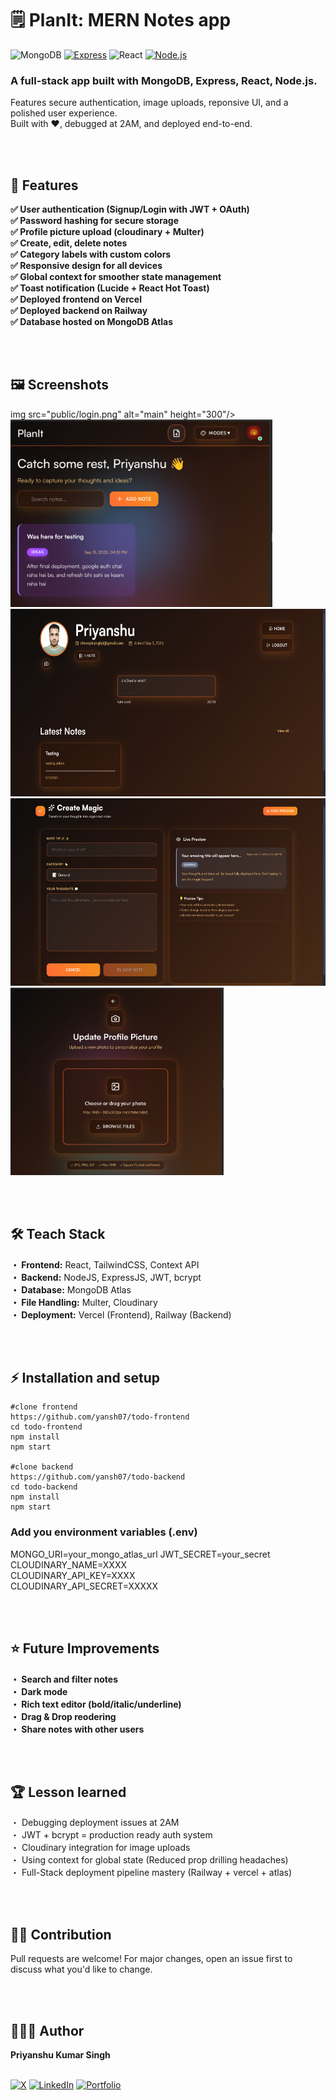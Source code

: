 # 🗒 PlanIt: MERN Notes app
![MongoDB](https://img.shields.io/badge/MongoDB-47A248?style=for-the-badge&logo=mongodb&logoColor=white)
[![Express](https://img.shields.io/badge/-Express-404d59?style=for-the-badge&logo=express&logoColor=white)](https://expressjs.com/)
![React](https://img.shields.io/badge/React-20232A?style=for-the-badge&logo=react&logoColor=61DAFB)
[![Node.js](https://img.shields.io/badge/-Node.js-339933?style=for-the-badge&logo=node.js&logoColor=white)](https://nodejs.org/)

### A full-stack app built with MongoDB, Express, React, Node.js.  
Features secure authentication, image uploads, reponsive UI, and a polished user experience.  
Built with ❤️,  debugged at 2AM, and deployed end-to-end.  

<br> 
<br>

## 🚀 Features  
**✅️ User authentication (Signup/Login with JWT + OAuth)**  
**✅️ Password hashing for secure storage**  
**✅️ Profile picture upload (cloudinary + Multer)**  
**✅️ Create, edit, delete notes**  
**✅️ Category labels with custom colors**  
**✅️ Responsive design for all devices**  
**✅️ Global context for smoother state management**  
**✅️ Toast notification (Lucide + React Hot Toast)**  
**✅️ Deployed frontend on Vercel**  
**✅️ Deployed backend on Railway**  
**✅️ Database hosted on MongoDB Atlas**

<br>
<br>

## 🖼️ Screenshots  
img src="public/login.png" alt="main" height="300"/><img src="public/dashboard.png" alt="main" height="300"/><img src="public/profile.png" alt="main" height="300"/><img src="public/addnote.png" alt="main" height="300"/><img src="public/upload.png" alt="main" height="300"/>  

<br>
<br>

## 🛠️ Teach Stack  
**・ Frontend:** React, TailwindCSS, Context API  
**・ Backend:** NodeJS, ExpressJS, JWT, bcrypt  
**・ Database:** MongoDB Atlas  
**・ File Handling:** Multer, Cloudinary  
**・ Deployment:** Vercel (Frontend), Railway (Backend)

<br>
<br>

## ⚡ Installation and setup  
```
#clone frontend
https://github.com/yansh07/todo-frontend
cd todo-frontend
npm install
npm start

#clone backend
https://github.com/yansh07/todo-backend
cd todo-backend
npm install
npm start  
```

### Add you environment variables (.env)  
MONGO_URI=your_mongo_atlas_url
JWT_SECRET=your_secret  
CLOUDINARY_NAME=XXXX  
CLOUDINARY_API_KEY=XXXX  
CLOUDINARY_API_SECRET=XXXXX  

<br>
<br>

## ⭐ Future Improvements  
**・ Search and filter notes**  
**・ Dark mode**  
**・ Rich text editor (bold/italic/underline)**  
**・ Drag & Drop reodering**  
**・ Share notes with other users**  

<br>
<br>

## 🏆 Lesson learned  
・ Debugging deployment issues at 2AM  
・ JWT + bcrypt = production ready auth system  
・ Cloudinary integration for image uploads  
・ Using context for global state (Reduced prop drilling headaches)  
・ Full-Stack deployment pipeline mastery (Railway + vercel + atlas)  

<br>
<br>

## 🤝🏻 Contribution  
Pull requests are welcome! For major changes, open an issue first to discuss what you'd like to change.  

<br>
<br>

## 👨🏻‍💻 Author  
**Priyanshu Kumar Singh**  
<br>

[![X](https://img.shields.io/badge/X-black.svg?logo=x&logoColor=white)](https://x.com/yansh_08)
 [![LinkedIn](https://img.shields.io/badge/Gmail-%230077B5.svg?logo=gmail&logoColor=white)](mailto:pksingh69313@gmail.com)
 [![Portfolio](https://img.shields.io/badge/Portfolio-%2312100E.svg?logo=vercel&logoColor=white)](https://priyanshu8.vercel.app/)
